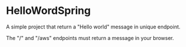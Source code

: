 # HelloWordSpring
A simple project that return a  "Hello world"  message in unique endpoint.

The "/" and "/aws" endpoints must return a message in your browser.
